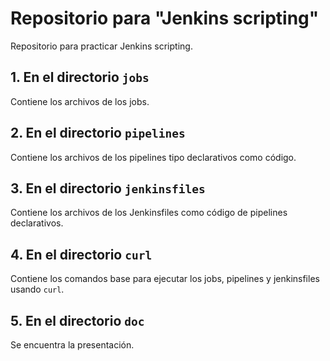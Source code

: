 # Repositorio para "Jenkins scripting"

Repositorio para practicar Jenkins scripting.

## 1. En el directorio `jobs`

Contiene los archivos de los jobs.

## 2. En el directorio `pipelines` 

Contiene los archivos de los pipelines tipo declarativos como código.

## 3. En el directorio `jenkinsfiles` 

Contiene los archivos de los Jenkinsfiles como código de pipelines declarativos.

## 4. En el directorio `curl`

Contiene los comandos base para ejecutar los jobs, pipelines y jenkinsfiles usando `curl`.

## 5. En el directorio `doc`

Se encuentra la presentación.
